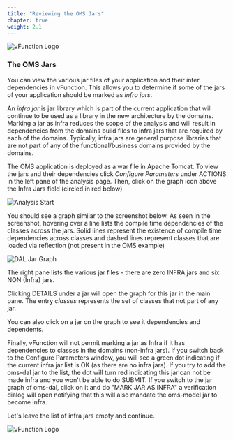 ```yaml
---
title: "Reviewing the OMS Jars"
chapter: true
weight: 2.1
---
```


![vFunction Logo](/images/vFunction.png)

### The OMS Jars

You can view the various jar files of your application and their inter dependencies in vFunction. This allows you to determine if some of the jars of your application should be marked as *infra jars*.

An *infra jar* is jar library which is part of the current application that will continue to be used as a library in the new architecture by the domains. Marking a jar as infra reduces the scope of the analysis and will result in dependencies from the domains build files to infra jars that are required by each of the domains. Typically, infra jars are general purpose libraries that are not part of any of the functional/business domains provided by the domains.

The OMS application is deployed as a war file in Apache Tomcat. To view the jars and their dependencies click *Configure Parameters* under ACTIONS in the left pane of the analysis page. Then, click on the graph icon above the Infra Jars field (circled in red below)

![Analysis Start](/images/Analysis-JarGraph.png)

You should see a graph similar to the screenshot below. As seen in the screenshot, hovering over a line lists the compile time dependencies of the classes across the jars. Solid lines represent the existence of compile time dependencies across classes and dashed lines represent classes that are loaded via reflection (not present in the OMS example)

![DAL Jar Graph](/images/JarGraph-1.png)

The right pane lists the various jar files - there are zero INFRA jars and six NON (Infra) jars.

Clicking DETAILS under a jar will open the graph for this jar in the main pane. The entry *classes* represents the set of classes that not part of any jar. 

You can also click on a jar on the graph to see it dependencies and dependents.

Finally, vFunction will not permit marking a jar as Infra if it has dependencies to classes in the domains (non-infra jars). If you switch back to the Configure Parameters window, you will see a green dot indicating if the current infra jar list is OK (as there are no infra jars). If you try to add the oms-dal jar to the list, the dot will turn red indicating this jar can not be made infra and you won't be able to do SUBMIT. If you switch to the jar graph of oms-dal, click on it and do "MARK JAR AS INFRA" a verification dialog will open notifying that this will also mandate the oms-model jar to become infra.

Let's leave the list of infra jars empty and continue.

![vFunction Logo](/images/vFunction.png)
